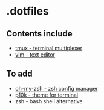 # .dotfiles

## Contents include
- [tmux - terminal multiplexer](https://github.com/tmux/tmux/wiki)
- [vim - text editor](https://github.com/vim/vim)

## To add
- [oh-my-zsh - zsh config manager](https://github.com/ohmyzsh/ohmyzsh)
- [p10k - theme for terminal](https://github.com/romkatv/powerlevel10k) 
- zsh - bash shell alternative
